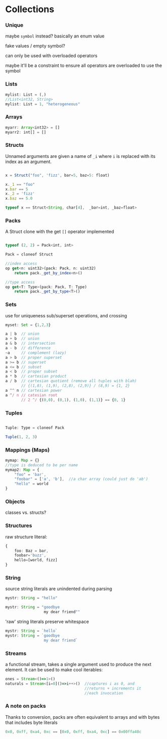 
# Collections

### Unique

maybe `symbol` instead?
basically an enum value

fake values / empty symbol?

can only be used with overloaded operators

maybe it'll be a constraint to ensure all operators are overloaded to use the symbol

### Lists

```TypeScript
mylist: List = (,)
//List<int32, String>
mylist: List = 1, "heterogeneous"
```

### Arrays

```TypeScript
myarr: Array<int32> = []
myarr2: int[] = []
```

### Structs

Unnamed arguments are given a name of `_i` where `i` is replaced with
its index as an argument.

```TypeScript

x = Struct("foo", 'fizz', bar=5, baz=5: float)

x._1 == "foo"
x.bar == 5
x._2 = 'fizz'
x.baz == 5.0

typeof x == Struct<String, char[4],  _bar=int, _baz=float>

```

### Packs

A Struct clone with the get `[]` operator implemented

```TypeScript

typeof (2, 2) = Pack<int, int>

Pack = cloneof Struct

//index access
op get<n: uint32>(pack: Pack, n: uint32)
    return pack._get_by_index<n>()

//type access
op get<T: Type>(pack: Pack, T: Type)
    return pack._get_by_type<T>()

```

### Sets

use for uniqueness sub/superset operations, and crossing

```TypeScript
myset: Set = {1,2,3}
```

```TypeScript
a | b  // union
a + b  // union
a & b  // intersection
a - b  // difference
~a     // complement (lazy)
a > b  // proper superset
a >= b // superset
a <= b // subset
a < b  // proper subset
a * b  // cartesian product
a / b  // cartesian quotient (remove all tuples with blah)
       // {(1,8), (1,9), (2,8), (2,9)} / (8,9) = {1, 2}
a ^^ n // cartesian power
a ^/ n // catesian root
       // 2 ^/ {(0,0), (0,1), (1,0), (1,1)} == {0, 1}
```

### Tuples

```TypeScript

Tuple: Type = cloneof Pack

Tuple(1, 2, 3)

```

### Mappings (Maps)

```TypeScript
mymap: Map = {}
//type is deduced to be per name
mymap2: Map = {
    "foo" = 'bar',
    "foobar" = ['a', 'b'],  //a char array (could just do 'ab')
    "hello" = world
}
```

### Objects

classes vs. structs?

### Structures

raw structure literal:
```TypeScript
{
    foo: Baz = bar,
    foobar='buzz',
    hello=[world, fizz]
}
```

### String

source string literals are unindented during parsing

```TypeScript
mystr: String = "hello"

mystr: String = "goodbye
                 my dear friend""
```

'raw' string literals preserve whitespace

```TypeScript
mystr: String = `hello`
mystr: String = `goodbye
                 my dear friend`
```

### Streams

a functional stream, takes a single argument used 
to produce the next element. It can be used to make
cool iterables:

```TypeScript
ones = Stream<()=>1>()
naturals = Stream<[i=0]()=>i++>()  //captures i as 0, and 
                                   //returns + increments it
                                   //each invocation
```

### A note on packs

Thanks to conversion, packs are often equivalent to arrays
and with bytes that includes byte literals

```TypeScript
0x0, 0xff, 0xa4, 0xc == [0x0, 0xff, 0xa4, 0xc] == 0x00ffa40c
```
